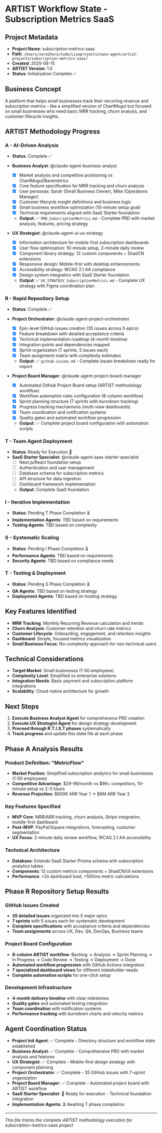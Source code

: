 # ARTIST Workflow State - Subscription Metrics SaaS

## Project Metadata
- **Project Name**: subscription-metrics-saas
- **Path**: `/Users/zero2hero/Code/Liveprojects/nano-agent/artist-projects/subscription-metrics-saas/`
- **Created**: 2025-08-15
- **ARTIST Version**: 1.0
- **Status**: Initialization Complete ✅

## Business Concept
A platform that helps small businesses track their recurring revenue and subscription metrics - like a simplified version of ChartMogul but focused on small businesses who need basic MRR tracking, churn analysis, and customer lifecycle insights.

## ARTIST Methodology Progress

### A - AI-Driven Analysis
- **Status**: Complete ✅
- **Business Analyst**: @claude-agent-business-analyst
  - [x] Market analysis and competitive positioning vs ChartMogul/Baremetrics
  - [x] Core feature specification for MRR tracking and churn analysis
  - [x] User personas: Sarah (Small Business Owner), Mike (Operations Manager)
  - [x] Customer lifecycle insight definitions and business logic
  - [x] Small business workflow optimization (10-minute setup goal)
  - [x] Technical requirements aligned with SaaS Starter foundation
  - **Output**: ✅ `PRD_SubscriptionMetrics.md` - Complete PRD with market analysis, features, pricing strategy

- **UX Strategist**: @claude-agent-ui-ux-strategy
  - [x] Information architecture for mobile-first subscription dashboards
  - [x] User flow optimization: 10-minute setup, 2-minute daily review
  - [x] Component library strategy: 12 custom components + ShadCN extensions
  - [x] Responsive design: Mobile-first with desktop enhancements
  - [x] Accessibility strategy: WCAG 2.1 AA compliance
  - [x] Design system integration with SaaS Starter foundation
  - **Output**: ✅ `UX_STRATEGY_SubscriptionMetrics.md` - Complete UX strategy with Figma coordination plan

### R - Rapid Repository Setup
- **Status**: Complete ✅
- **Project Orchestrator**: @claude-agent-project-orchestrator
  - [x] Epic-level GitHub issues creation (35 issues across 5 epics)
  - [x] Feature breakdown with detailed acceptance criteria
  - [x] Technical implementation roadmap (4-month timeline)
  - [x] Integration points and dependencies mapped
  - [x] Sprint organization (7 sprints, 5 issues each)
  - [x] Team assignment matrix with complexity estimates
  - **Output**: ✅ `github-issues.md` - Complete issues breakdown ready for import

- **Project Board Manager**: @claude-agent-project-board-manager
  - [x] Automated GitHub Project Board setup (ARTIST methodology workflow)
  - [x] Workflow automation rules configuration (8-column workflow)
  - [x] Sprint planning structure (7 sprints with burndown tracking)
  - [x] Progress tracking mechanisms (multi-view dashboards)
  - [x] Team coordination and notification systems
  - [x] Quality gates and automated workflow progression
  - **Output**: ✅ Complete project board configuration with automation scripts

### T - Team Agent Deployment
- **Status**: Ready for Execution 🚀
- **SaaS Starter Specialist**: @claude-agent-saas-starter-specialist
  - [ ] Next.js/React foundation setup
  - [ ] Authentication and user management
  - [ ] Database schema for subscription metrics
  - [ ] API structure for data ingestion
  - [ ] Dashboard framework implementation
  - **Output**: Complete SaaS foundation

### I - Iterative Implementation
- **Status**: Pending T Phase Completion ⏳
- **Implementation Agents**: TBD based on requirements
- **Testing Agents**: TBD based on complexity

### S - Systematic Scaling
- **Status**: Pending I Phase Completion ⏳
- **Performance Agents**: TBD based on requirements
- **Security Agents**: TBD based on compliance needs

### T - Testing & Deployment
- **Status**: Pending S Phase Completion ⏳
- **QA Agents**: TBD based on testing strategy
- **Deployment Agents**: TBD based on hosting strategy

## Key Features Identified
- **MRR Tracking**: Monthly Recurring Revenue calculation and trends
- **Churn Analysis**: Customer retention and churn rate metrics
- **Customer Lifecycle**: Onboarding, engagement, and retention insights
- **Dashboard**: Simple, focused metrics visualization
- **Small Business Focus**: No-complexity approach for non-technical users

## Technical Considerations
- **Target Market**: Small businesses (1-50 employees)
- **Complexity Level**: Simplified vs enterprise solutions
- **Integration Needs**: Basic payment and subscription platform integrations
- **Scalability**: Cloud-native architecture for growth

## Next Steps
1. **Execute Business Analyst Agent** for comprehensive PRD creation
2. **Execute UX Strategist Agent** for design strategy development
3. **Proceed through R.T.I.S.T phases** systematically
4. **Track progress** and update this state file at each phase

## Phase A Analysis Results

### **Product Definition: "MetricFlow"**
- **Market Position**: Simplified subscription analytics for small businesses (1-50 employees)
- **Competitive Advantage**: $29-99/month vs $99+ competitors, 10-minute setup vs 2-3 hours
- **Revenue Projection**: $600K ARR Year 1 → $6M ARR Year 3

### **Key Features Specified**
- **MVP Core**: MRR/ARR tracking, churn analysis, Stripe integration, mobile-first dashboard
- **Post-MVP**: PayPal/Square integrations, forecasting, customer segmentation
- **UX Focus**: 2-minute daily review workflow, WCAG 2.1 AA accessibility

### **Technical Architecture**
- **Database**: Extends SaaS Starter Prisma schema with subscription analytics tables
- **Components**: 12 custom metrics components + ShadCN/UI extensions
- **Performance**: <2s dashboard load, <500ms metric calculations

## Phase R Repository Setup Results

### **GitHub Issues Created**
- **35 detailed issues** organized into 5 major epics
- **7 sprints** with 5 issues each for systematic development
- **Complete specifications** with acceptance criteria and dependencies
- **Team assignments** across UX, Dev, QA, DevOps, Business teams

### **Project Board Configuration**
- **8-column ARTIST workflow**: Backlog → Analysis → Sprint Planning → In Progress → Code Review → Testing → Deployment → Done
- **Automated workflow progression** with GitHub Actions integration
- **7 specialized dashboard views** for different stakeholder needs
- **Complete automation scripts** for one-click setup

### **Development Infrastructure**
- **4-month delivery timeline** with clear milestones
- **Quality gates** and automated testing integration
- **Team coordination** with notification systems
- **Performance tracking** with burndown charts and velocity metrics

## Agent Coordination Status
- **Project Init Agent**: ✅ Complete - Directory structure and workflow state established
- **Business Analyst**: ✅ Complete - Comprehensive PRD with market analysis and features
- **UX Strategist**: ✅ Complete - Mobile-first design strategy with component planning
- **Project Orchestrator**: ✅ Complete - 35 GitHub issues with 7-sprint organization
- **Project Board Manager**: ✅ Complete - Automated project board with ARTIST workflow
- **SaaS Starter Specialist**: 🚀 Ready for execution - Technical foundation integration
- **Implementation Agents**: ⏳ Awaiting T phase completion

---
*This file tracks the complete ARTIST methodology execution for subscription-metrics-saas project*